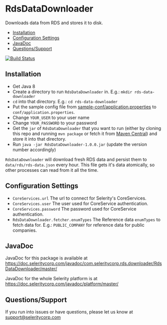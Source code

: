 # RdsDataDownloader

Downloads data from RDS and stores it to disk.

* [Installation](#installation)
* [Configuration Settings](#configuration-settings)
* [JavaDoc](#javadoc)
* [Questions/Support](#questionssupport)

[![Build Status](https://travis-ci.org/SelerityInc/RdsDataDownloader.svg?branch=master)](https://travis-ci.org/SelerityInc/RdsDataDownloader)

## Installation

* Get Java 8
* Create a directory to run `RdsDataDownloader` in. E.g.: `mkdir rds-data-downloader`
* `cd` into that directory. E.g.: `cd rds-data-downloader`
* Put the sample config file from
  [sample-conf/application.properties](https://github.com/seleritycorp/RdsDataDownloader/tree/master/sample-conf/application.properties)
  to `conf/application.properties`.
* Change `YOUR_USER` to your user name
* Change `YOUR_PASSWORD` to your password
* Get the `jar` of `RdsDataDownloader` that you want to run (either by cloning this repo and running `mvn package`
  or fetch it from [Maven Central](https://repo1.maven.org/maven2/com/seleritycorp/rds/downloader/RdsDataDownloader))
  and store it into that directory.
* Run `java -jar RdsDataDownloader-1.0.0.jar` (update the version number accordingly)

`RdsDataDownloader` will download fresh RDS data and persist them to `data/rds/rds-data.json` every hour.
This file gets it's data atomically, so other processes can read from it all the time.

## Configuration Settings

* `CoreServices.url` The url to connect for Selerity's CoreServices.
* `CoreServices.user` The user used for CoreService authentication.
* `CoreServices.password` The password used for CoreService authentication.
* `RdsDataDownloader.fetcher.enumTypes` The Reference data `enumTypes` to fetch data for. E.g.: `PUBLIC_COMPANY` for
  reference data for public companies.

## JavaDoc

JavaDoc for this package is available at https://doc.seleritycorp.com/javadoc/com.seleritycorp.rds.downloader/RdsDataDownloader/master/

JavaDoc for the whole Selerity platform is at https://doc.seleritycorp.com/javadoc/platform/master/

## Questions/Support

If you run into issues or have questions, please let us know at support@seleritycorp.com
